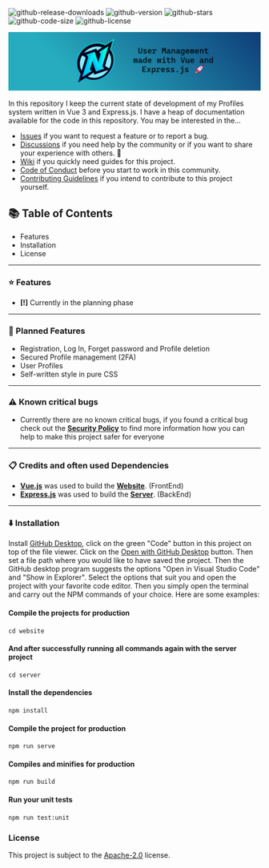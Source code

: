 ![github-release-downloads](https://img.shields.io/github/downloads/nicokempe/Profiles/total)
![github-version](https://img.shields.io/github/package-json/v/nicokempe/Profiles?filename=website%2Fpackage.json)
![github-stars](https://img.shields.io/github/stars/nicokempe/Profiles)
![github-code-size](https://img.shields.io/github/languages/code-size/nicokempe/Profiles)
![github-license](https://img.shields.io/github/license/nicokempe/Profiles)

![Profiles Repo Header for the Documentation](/.github/profiles-header.png)

In this repository I keep the current state of development of my Profiles system written in Vue 3 and Express.js. I have a heap of documentation available for the code in this repository. You may be interested in the...

* [Issues](https://github.com/nicokempe/Profiles/issues) if you want to request a feature or to report a bug.
* [Discussions](https://github.com/nicokempe/Profiles/discussions) if you need help by the community or if you want to share your experience with others. 💓
* [Wiki](https://github.com/nicokempe/Profiles/wiki) if you quickly need guides for this project.
* [Code of Conduct](https://github.com/nicokempe/Profiles/blob/production/docs/code_of_conduct.md) before you start to work in this community.
* [Contributing Guidelines](https://github.com/nicokempe/Profiles/blob/production/docs/contributing.md) if you intend to contribute to this project yourself. 

## 📚 Table of Contents
- Features
- Installation
- License
---

### ⭐ Features
- **[!]** Currently in the planning phase

---

### 🌙 Planned Features
- Registration, Log In, Forget password and Profile deletion 
- Secured Profile management (2FA)
- User Profiles
- Self-written style in pure CSS

---

### ⚠️ Known critical bugs
- Currently there are no known critical bugs, if you found a critical bug check out the **[Security Policy](https://github.com/nicokempe/Profiles/security/policy)** to find more information how you can help to make this project safer for everyone

---

### 📋 Credits and often used Dependencies
- **[Vue.js](https://vuejs.org/)** was used to build the **[Website](https://github.com/nicokempe/Profiles/blob/production/website)**. (FrontEnd)
- **[Express.js](https://expressjs.com/)** was used to build the **[Server](https://github.com/nicokempe/Profiles/blob/production/server)**. (BackEnd)

---

### ⬇️ Installation
Install [GitHub Desktop](https://desktop.github.com/), click on the green "Code" button in this project on top of the file viewer. Click on the [Open with GitHub Desktop](x-github-client://openRepo/https://github.com/nicokempe/Profiles) button. Then set a file path where you would like to have saved the project. Then the GitHub desktop program suggests the options "Open in Visual Studio Code" and "Show in Explorer". Select the options that suit you and open the project with your favorite code editor. Then you simply open the terminal and carry out the NPM commands of your choice. Here are some examples:


#### Compile the projects for production
```
cd website
```

#### And after successfully running all commands again with the server project
```
cd server
```

#### Install the dependencies
```
npm install
```

#### Compile the project for production
```
npm run serve
```

#### Compiles and minifies for production
```
npm run build
```

#### Run your unit tests
```
npm run test:unit
```

### License
This project is subject to the [Apache-2.0](https://github.com/nicokempe/Profiles/blob/production/LICENSE) license. 
